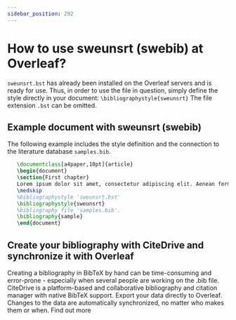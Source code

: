 ```yaml
---
sidebar_position: 292
---
```


# How to use sweunsrt (swebib) at Overleaf?
`sweunsrt.bst` has already been installed on the Overleaf servers and is ready for use. Thus, in order to use the file in question, simply define the style directly in your document: `\bibliographystyle{sweunsrt}` The file extension `.bst` can be omitted.

## Example document with sweunsrt (swebib)
The following example includes the style definition and the connection to the literature database `samples.bib`.
```tex
   \documentclass[a4paper,10pt]{article}
   \begin{document}
   \section{First chapter}
   Lorem ipsum dolor sit amet, consectetur adipiscing elit. Aenean fermentum justo massa, ut maximus mauris sodales et. Aenean vel elit a erat rhoncus pharetra.
   \medskip
   %bibliographystyle 'sweunsrt.bst'
   \bibliographystyle{sweunsrt}
   %bibliography file 'samples.bib'.
   \bibliography{sample}
   \end{document}
```

## Create your bibliography with CiteDrive and synchronize it with Overleaf
Creating a bibliography in BibTeX by hand can be time-consuming and error-prone - especially when several people are working on the .bib file. CiteDrive is a platform-based and collaborative bibliography and citation manager with native BibTeX support. Export your data directly to Overleaf. Changes to the data are automatically synchronized, no matter who makes them or when. Find out more
